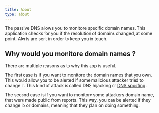 ```yaml
---
title: About
type: about
---
```


The passive DNS allows you to monitore specific domain names. This application checks for you if the resolution of domains changed, at some point. Alerts are sent in order to keep you in touch. 

## Why would you monitore domain names ?

There are multiple reasons as to why this app is useful.

The first case is if you want to monitore the domain names that you own. This would allow you to be alerted if some malicious attacker tried to change it.
This kind of attack is called DNS hijacking or [DNS spoofing](https://en.wikipedia.org/wiki/DNS_spoofing).

The second case is if you want to monitore some attackers domain name, that were made public from reports. This way, you can be alerted if they change ip or domains, meaning that they plan on doing something. 